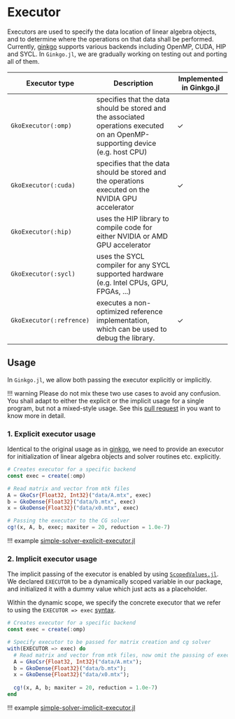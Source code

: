 # Executor

Executors are used to specify the data location of linear algebra objects, and to determine where the operations on that data shall be performed. Currently, [ginkgo](https://github.com/ginkgo-project/ginkgo) supports various backends including OpenMP, CUDA, HIP and SYCL. In `Ginkgo.jl`, we are gradually working on testing out and porting all of them.

| Executor type |  Description | Implemented in Ginkgo.jl | 
| --- | --- | --- |
| `GkoExecutor(:omp)` | specifies that the data should be stored and the associated operations executed on an OpenMP-supporting device (e.g. host CPU) | ✓ |
| `GkoExecutor(:cuda)` | specifies that the data should be stored and the operations executed on the NVIDIA GPU accelerator | ✓ |
| `GkoExecutor(:hip)` | uses the HIP library to compile code for either NVIDIA or AMD GPU accelerator | |
| `GkoExecutor(:sycl)` | uses the SYCL compiler for any SYCL supported hardware (e.g. Intel CPUs, GPU, FPGAs, ...)| |
| `GkoExecutor(:refrence)` | executes a non-optimized reference implementation, which can be used to debug the library. | ✓ |


## Usage

In `Ginkgo.jl`, we allow both passing the executor explicitly or implicitly.


!!! warning
    Please do not mix these two use cases to avoid any confusion. You shall adapt to either the explicit or the implicit usage for a single program, but not a mixed-style usage. See this [pull request](https://github.com/youwuyou/Ginkgo.jl/pull/20) in you want to know more in detail.

### 1. Explicit executor usage

Identical to the original usage as in [ginkgo](https://github.com/ginkgo-project/ginkgo), we need to provide an executor for initialization of linear algebra objects and solver routines etc. explicitly.

```julia
# Creates executor for a specific backend
const exec = create(:omp)

# Read matrix and vector from mtk files
A = GkoCsr{Float32, Int32}("data/A.mtx", exec)
b = GkoDense{Float32}("data/b.mtx", exec)
x = GkoDense{Float32}("data/x0.mtx", exec)

# Passing the executor to the CG solver
cg!(x, A, b, exec; maxiter = 20, reduction = 1.0e-7)
```

!!! example
    [simple-solver-explicit-executor.jl](https://github.com/youwuyou/Ginkgo.jl/blob/main/examples/simple-solver/simple-solver-explicit-executor.jl)


### 2. Implicit executor usage

The implicit passing of the executor is enabled by using [`ScopedValues.jl`](https://github.com/vchuravy/ScopedValues.jl). We declared `EXECUTOR` to be a dynamically scoped variable in our package, and initialized it with a dummy value which just acts as a placeholder.

Within the dynamic scope, we specify the concrete executor that we refer to using the `EXECUTOR => exec` [syntax](https://github.com/youwuyou/Ginkgo.jl/pull/20#issue-2035576204).


```julia
# Creates executor for a specific backend
const exec = create(:omp)

# Specify executor to be passed for matrix creation and cg solver
with(EXECUTOR => exec) do
  # Read matrix and vector from mtk files, now omit the passing of exec
  A = GkoCsr{Float32, Int32}("data/A.mtx");
  b = GkoDense{Float32}("data/b.mtx");
  x = GkoDense{Float32}("data/x0.mtx");
  
  cg!(x, A, b; maxiter = 20, reduction = 1.0e-7)
end
```

!!! example
    [simple-solver-implicit-executor.jl](https://github.com/youwuyou/Ginkgo.jl/blob/main/examples/simple-solver/simple-solver-implicit-executor.jl)
